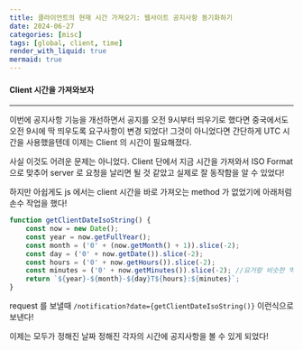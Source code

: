 ```yaml
---
title: 클라이언트의 현재 시간 가져오기: 웹사이트 공지사항 동기화하기
date: 2024-06-27
categories: [misc]
tags: [global, client, time]
render_with_liquid: true
mermaid: true
---
```

#### Client 시간을 가져와보자
---
이번에 공지사항 기능을 개선하면서 공지를 오전 9시부터 띄우기로 했다면 중국에서도 오전 9시에 딱 띄우도록 요구사항이 변경 되었다! 그것이 아니었다면 간단하게 UTC 시간을 사용했을텐데 이제는 Client 의 시간이 필요해졌다.

사실 이것도 어려운 문제는 아니었다. Client 단에서 지금 시간을 가져와서 ISO Format으로 맞추어 server 로 요청을 날리면 될 것 같았고 실제로 잘 동작함을 알 수 있었다!

하지만 아쉽게도 js 에서는 client 시간을 바로 가져오는 method 가 없었기에 아래처럼 손수 작업을 했다!

```js
function getClientDateIsoString() {
	const now = new Date();
	const year = now.getFullYear();
	const month = ('0' + (now.getMonth() + 1)).slice(-2);
	const day = ('0' + now.getDate()).slice(-2);
	const hours = ('0' + now.getHours()).slice(-2);
	const minutes = ('0' + now.getMinutes()).slice(-2); //요거랑 비슷한 역할을 하는padStart 라는 좋은 게 있더라! 다음에 써봐야지
	return `${year}-${month}-${day}T${hours}:${minutes}`;
}
```

request 를 보낼때 `/notification?date={getClientDateIsoString()}` 이런식으로 보낸다!

이제는 모두가 정해진 날짜 정해진 각자의 시간에 공지사항을 볼 수 있게 되었다!
